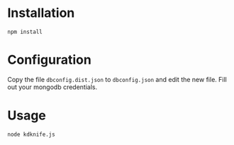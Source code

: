 # Installation

	npm install

# Configuration

Copy the file `dbconfig.dist.json` to `dbconfig.json` and edit the new file. Fill out your mongodb credentials.

# Usage

	node kdknife.js

